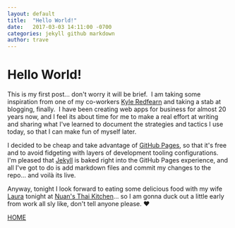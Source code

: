 ```yaml
---
layout: default
title:  "Hello World!"
date:   2017-03-03 14:11:00 -0700
categories: jekyll github markdown
author: trave
---
```


# Hello World!

This is my first post… don't worry it will be brief.&nbsp; I am taking some inspiration from one of my co-workers [Kyle Redfearn](https://www.kyleredfearn.com/) and taking a stab at blogging, finally.&nbsp;  I have been creating web apps for business for almost 20 years now, and I feel its about time for me to make a real effort at writing and sharing what I've learned to document the strategies and tactics I use today, so that I can make fun of myself later.

I decided to be cheap and take advantage of [GitHub Pages](https://guides.github.com/features/pages/), so that it's free and to avoid fidgeting with layers of development tooling configurations.&nbsp; I'm pleased that [Jekyll](https://jekyllrb.com/docs/home/) is baked right into the GitHub Pages experience, and all I've got to do is add markdown files and commit my changes to the repo… and voilà its live.

Anyway, tonight I look forward to eating some delicious food with my wife [Laura](http://twitter.com/ljb801) tonight at [Nuan's Thai Kitchen](http://www.nuansthaikitchen.com/)… so I am gonna duck out a little early from work all sly like, don't tell anyone please. ❤︎

[HOME](/)
